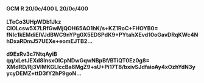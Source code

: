 #### GCM R 20/0c/400 L 20/0c/400
**LTeCo3UHpWDb1Jkz**<br/>**ClOLcsw5X7LRfGwMjQOH65AO1hK/s+KZ1RoC+FHOYB0=**<br/>**fNIc1kEMdiEIVJdBWC9nYPg0X5EDSPdK9+PYtahXEvd10oGavDRqKWc4NhDxaRDmJ57UEXe+eomEJTB2...**<br/><br/>
**d9ExRv3c7NtqAyiB**<br/>**qq/xLetJEXd8InsxOlCpNDwGqwNBpBf/BTiQT0Ez0g8=**<br/>**XMdRD/Rj3VlMKGLlccBa8MgZ9+sU+Pi17T8/bxivSJdfaioAy4xOzhYdN3yycyDEMZ+ttD3fY2hP9goN...**